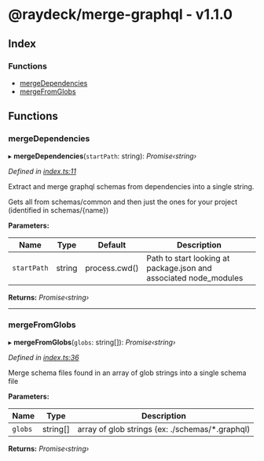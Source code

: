 
<a name="readmemd"></a>


# @raydeck/merge-graphql - v1.1.0

## Index

### Functions

* [mergeDependencies](#mergedependencies)
* [mergeFromGlobs](#mergefromglobs)

## Functions

###  mergeDependencies

▸ **mergeDependencies**(`startPath`: string): *Promise‹string›*

*Defined in [index.ts:11](https://github.com/rhdeck/merge-graphql/blob/694b475/src/index.ts#L11)*

Extract and merge graphql schemas from dependencies into a single string.

Gets all from schemas/common and then just the ones for your project (identified in schemas/{name})

**Parameters:**

Name | Type | Default | Description |
------ | ------ | ------ | ------ |
`startPath` | string | process.cwd() | Path to start looking at package.json and associated node_modules  |

**Returns:** *Promise‹string›*

___

###  mergeFromGlobs

▸ **mergeFromGlobs**(`globs`: string[]): *Promise‹string›*

*Defined in [index.ts:36](https://github.com/rhdeck/merge-graphql/blob/694b475/src/index.ts#L36)*

Merge schema files found in an array of glob strings into a single schema file

**Parameters:**

Name | Type | Description |
------ | ------ | ------ |
`globs` | string[] | array of glob strings (ex: ./schemas/*.graphql)  |

**Returns:** *Promise‹string›*
